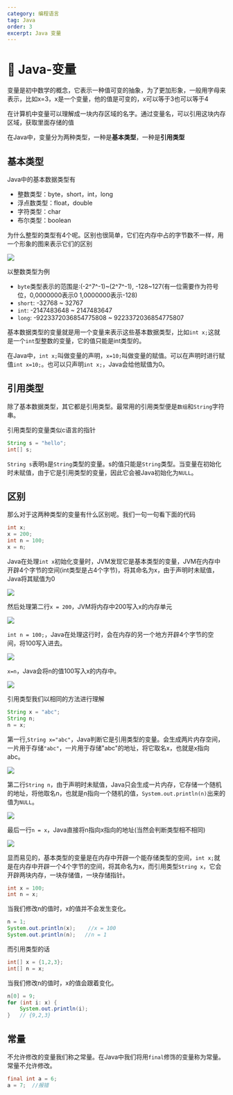 ```yaml
---
category: 编程语言
tag: Java
order: 3
excerpt: Java 变量
---
```

# :frog: Java-变量
变量是初中数学的概念，它表示一种值可变的抽象，为了更加形象，一般用字母来表示，比如x=3，x是一个变量，他的值是可变的，x可以等于3也可以等于4

在计算机中变量可以理解成一块内存区域的名字。通过变量名，可以引用这块内存区域，获取里面存储的值

在Java中，变量分为两种类型，一种是**基本类型**，一种是**引用类型**
## 基本类型
Java中的基本数据类型有
- 整数类型：byte，short，int，long
- 浮点数类型：float，double
- 字符类型：char
- 布尔类型：boolean

为什么整型的类型有4个呢。区别也很简单，它们在内存中占的字节数不一样，用一个形象的图来表示它们的区别

![](/Java/10.png)

以整数类型为例
- `byte`类型表示的范围是:(-2^7^-1)\~(2^7^-1), -128~127(有一位需要作为符号位，0,0000000表示0 1,0000000表示-128)
- `short`: -32768 ~ 32767
- `int`: -2147483648 ~ 2147483647
- `long`: -9223372036854775808 ~ 9223372036854775807

基本数据类型的变量就是用一个变量来表示这些基本数据类型，比如`int x;`这就是一个`int`型整数的变量，它的值只能是int类型的。

在Java中，`int x;`叫做变量的声明，`x=10;`叫做变量的赋值。可以在声明时进行赋值`int x=10;`。也可以只声明`int x;`，Java会给他赋值为0。
## 引用类型
除了基本数据类型，其它都是引用类型。最常用的引用类型便是`数组`和`String`字符串。

引用类型的变量类似c语言的指针
```java
String s = "hello";
int[] s;
```
`String s`表明s是`String`类型的变量。s的值只能是`String`类型。当变量在初始化时未赋值，由于它是引用类型的变量，因此它会被Java初始化为`NULL`。
## 区别
那么对于这两种类型的变量有什么区别呢。我们一句一句看下面的代码
```java
int x;
x = 200;
int n = 100;
x = n;
```
Java在处理`int x`初始化变量时，JVM发现它是基本类型的变量，JVM在内存中开辟4个字节的空间(int类型是占4个字节)，将其命名为x，由于声明时未赋值，Java将其赋值为0

![](/Java/11.png)

然后处理第二行`x = 200`，JVM将内存中200写入x的内存单元

![](/Java/12.png)

`int n = 100;`，Java在处理这行时，会在内存的另一个地方开辟4个字节的空间，将100写入进去。

![](/Java/13.png)

`x=n`，Java会将n的值100写入x的内存中。

![](/Java/14.png)

引用类型我们以相同的方法进行理解
```java 
String x = "abc";
String n;
n = x;
```
第一行,`String x="abc"`，Java判断它是引用类型的变量。会生成两片内存空间，一片用于存储`"abc"`，一片用于存储"abc"的地址，将它取名x，也就是x指向abc。

![](/Java/15.png)

第二行`String n`，由于声明时未赋值，Java只会生成一片内存，它存储一个随机的地址，将他取名n，也就是n指向一个随机的值，`System.out.println(n)`出来的值为`NULL`。

![](/Java/16.png)

最后一行`n = x`，Java直接将n指向x指向的地址(当然会判断类型相不相同)

![](/Java/17.png)

显而易见的，基本类型的变量是在内存中开辟一个能存储类型的空间，`int x;`就是在内存中开辟一个4个字节的空间，将其命名为x，而引用类型`String x`，它会开辟两块内存，一块存储值，一块存储指针。
```java
int x = 100;
int n = x;
```
当我们修改n的值时，x的值并不会发生变化。
```java
n = 1;
System.out.println(x);    //x = 100
System.out.println(n);   //n = 1
```

而引用类型的话
```java
int[] x = {1,2,3};
int[] n = x;

```
当我们修改n的值时，x的值会跟着变化。
```java
n[0] = 9;
for (int i: x) {
    System.out.println(i);
}   // {9,2,3}
```
## 常量
不允许修改的变量我们称之常量。在Java中我们将用`final`修饰的变量称为常量。常量不允许修改。
```java
final int a = 6;
a = 7;  //报错
```